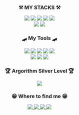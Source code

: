 <div align=center>
  <h3> ⚒️ MY STACKS ⚒️</h3>
  <img src ="https://img.shields.io/badge/Python-3776AB.svg?&style=flat-square&logo=python&logoColor=white"/>
  <img src ="https://img.shields.io/badge/C-A8B9CC.svg?&style=flat-square&logo=C&logoColor=white"/>
  <img src ="https://img.shields.io/badge/Android-3DDC84.svg?&style=flat-square&logo=Android&logoColor=white"/>
  <img src ="https://img.shields.io/badge/Kotlin-7F52FF.svg?&style=flat-square&logo=Kotlin&logoColor=white"/>
  <img src ="https://img.shields.io/badge/Jetpack Compose-4285F4.svg?&style=flat-square&logo=Jetpack Compose&logoColor=white"/>  <br>
  <img src ="https://img.shields.io/badge/HTML5-E34F26.svg?&style=flat-square&logo=HTML5&logoColor=white"/>
  <img src ="https://img.shields.io/badge/CSS3-1572B6.svg?&style=flat-square&logo=CSS3&logoColor=white"/> 
</div>

<div align=center>
  <h3> 🛹 My Tools 🛹 </h3>
  <img src ="https://img.shields.io/badge/Android Studio-3DDC84.svg?&style=flat-square&logo=Android Studio&logoColor=white"/> 
  <img src ="https://img.shields.io/badge/Notion-000000.svg?&style=flat-square&logo=Notion&logoColor=white"/>
  <img src ="https://img.shields.io/badge/Figma-F24E1E.svg?&style=flat-square&logo=Figma&logoColor=white"/> 
  <img src ="https://img.shields.io/badge/GitHub-181717.svg?&style=flat-square&logo=GitHub&logoColor=white"/>
  <img src ="https://img.shields.io/badge/Visual Studio Code-007ACC.svg?&style=flat-square&logo=Visual Studio Code&logoColor=white"/> <br>
  <img src ="https://img.shields.io/badge/Google Colab-F9AB00.svg?&style=flat-square&logo=Google Colab&logoColor=white"/> 
  <img src ="https://img.shields.io/badge/GitKraken-179287.svg?&style=flat-square&logo=GitKraken&logoColor=white"/>
  <img src ="https://img.shields.io/badge/Intellij IDEA-000000.svg?&style=flat-square&logo=Intellij IDEA&logoColor=white"/>
</div>

<div align=center>
  <h3> 🏆 Argorithm Silver Level 🏆 </h3>
  <img src="http://mazassumnida.wtf/api/v2/generate_badge?boj=sw613"/>
</div>

<div align=center>
  <h3> 😁 Where to find me 😁 </h3>
  <a href="https://github.com/stev3j">
    <img src="https://img.shields.io/badge/GitHub-181717?style=for-the-badge&logo=GitHub&logoColor=white">
  </a>
  <a href="https://www.instagram.com/stev3_j/"> 
    <img src="https://img.shields.io/badge/Instagram-E4405F?style=for-the-badge&logo=Instagram&logoColor=white"> 
  </a>
  <a href="https://stev3j.tistory.com/">
     <img src="https://img.shields.io/badge/Tistory-000000?style=for-the-badge&logo=Tistory&logoColor=white">
  </a>
  <a href="https://bento.me/stev3j/">
     <img src="https://img.shields.io/badge/stev3j-00A98F?style=for-the-badge&logo=About.me&logoColor=white">
  </a>
</div>
